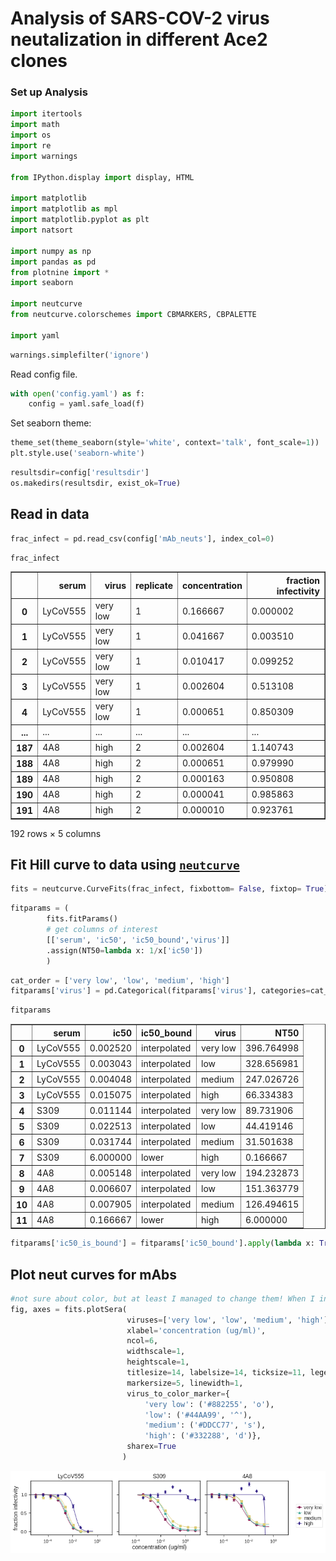 # Analysis of SARS-COV-2 virus neutalization in different Ace2 clones

### Set up Analysis


```python
import itertools
import math
import os
import re
import warnings

from IPython.display import display, HTML

import matplotlib
import matplotlib as mpl
import matplotlib.pyplot as plt
import natsort

import numpy as np
import pandas as pd
from plotnine import *
import seaborn

import neutcurve
from neutcurve.colorschemes import CBMARKERS, CBPALETTE

import yaml
```


```python
warnings.simplefilter('ignore')
```

Read config file.


```python
with open('config.yaml') as f:
    config = yaml.safe_load(f)
```

Set seaborn theme:


```python
theme_set(theme_seaborn(style='white', context='talk', font_scale=1))
plt.style.use('seaborn-white')
```


```python
resultsdir=config['resultsdir']
os.makedirs(resultsdir, exist_ok=True)
```

## Read in data


```python
frac_infect = pd.read_csv(config['mAb_neuts'], index_col=0)
```


```python
frac_infect
```




<div>
<style scoped>
    .dataframe tbody tr th:only-of-type {
        vertical-align: middle;
    }

    .dataframe tbody tr th {
        vertical-align: top;
    }

    .dataframe thead th {
        text-align: right;
    }
</style>
<table border="1" class="dataframe">
  <thead>
    <tr style="text-align: right;">
      <th></th>
      <th>serum</th>
      <th>virus</th>
      <th>replicate</th>
      <th>concentration</th>
      <th>fraction infectivity</th>
    </tr>
  </thead>
  <tbody>
    <tr>
      <th>0</th>
      <td>LyCoV555</td>
      <td>very low</td>
      <td>1</td>
      <td>0.166667</td>
      <td>0.000002</td>
    </tr>
    <tr>
      <th>1</th>
      <td>LyCoV555</td>
      <td>very low</td>
      <td>1</td>
      <td>0.041667</td>
      <td>0.003510</td>
    </tr>
    <tr>
      <th>2</th>
      <td>LyCoV555</td>
      <td>very low</td>
      <td>1</td>
      <td>0.010417</td>
      <td>0.099252</td>
    </tr>
    <tr>
      <th>3</th>
      <td>LyCoV555</td>
      <td>very low</td>
      <td>1</td>
      <td>0.002604</td>
      <td>0.513108</td>
    </tr>
    <tr>
      <th>4</th>
      <td>LyCoV555</td>
      <td>very low</td>
      <td>1</td>
      <td>0.000651</td>
      <td>0.850309</td>
    </tr>
    <tr>
      <th>...</th>
      <td>...</td>
      <td>...</td>
      <td>...</td>
      <td>...</td>
      <td>...</td>
    </tr>
    <tr>
      <th>187</th>
      <td>4A8</td>
      <td>high</td>
      <td>2</td>
      <td>0.002604</td>
      <td>1.140743</td>
    </tr>
    <tr>
      <th>188</th>
      <td>4A8</td>
      <td>high</td>
      <td>2</td>
      <td>0.000651</td>
      <td>0.979990</td>
    </tr>
    <tr>
      <th>189</th>
      <td>4A8</td>
      <td>high</td>
      <td>2</td>
      <td>0.000163</td>
      <td>0.950808</td>
    </tr>
    <tr>
      <th>190</th>
      <td>4A8</td>
      <td>high</td>
      <td>2</td>
      <td>0.000041</td>
      <td>0.985863</td>
    </tr>
    <tr>
      <th>191</th>
      <td>4A8</td>
      <td>high</td>
      <td>2</td>
      <td>0.000010</td>
      <td>0.923761</td>
    </tr>
  </tbody>
</table>
<p>192 rows × 5 columns</p>
</div>



## Fit Hill curve to data using [`neutcurve`](https://jbloomlab.github.io/neutcurve/)


```python
fits = neutcurve.CurveFits(frac_infect, fixbottom= False, fixtop= True)
```


```python
fitparams = (
        fits.fitParams()
        # get columns of interest
        [['serum', 'ic50', 'ic50_bound','virus']]
        .assign(NT50=lambda x: 1/x['ic50'])        
        )
```


```python
cat_order = ['very low', 'low', 'medium', 'high']
fitparams['virus'] = pd.Categorical(fitparams['virus'], categories=cat_order, ordered=True)
```


```python
fitparams
```




<div>
<style scoped>
    .dataframe tbody tr th:only-of-type {
        vertical-align: middle;
    }

    .dataframe tbody tr th {
        vertical-align: top;
    }

    .dataframe thead th {
        text-align: right;
    }
</style>
<table border="1" class="dataframe">
  <thead>
    <tr style="text-align: right;">
      <th></th>
      <th>serum</th>
      <th>ic50</th>
      <th>ic50_bound</th>
      <th>virus</th>
      <th>NT50</th>
    </tr>
  </thead>
  <tbody>
    <tr>
      <th>0</th>
      <td>LyCoV555</td>
      <td>0.002520</td>
      <td>interpolated</td>
      <td>very low</td>
      <td>396.764998</td>
    </tr>
    <tr>
      <th>1</th>
      <td>LyCoV555</td>
      <td>0.003043</td>
      <td>interpolated</td>
      <td>low</td>
      <td>328.656981</td>
    </tr>
    <tr>
      <th>2</th>
      <td>LyCoV555</td>
      <td>0.004048</td>
      <td>interpolated</td>
      <td>medium</td>
      <td>247.026726</td>
    </tr>
    <tr>
      <th>3</th>
      <td>LyCoV555</td>
      <td>0.015075</td>
      <td>interpolated</td>
      <td>high</td>
      <td>66.334383</td>
    </tr>
    <tr>
      <th>4</th>
      <td>S309</td>
      <td>0.011144</td>
      <td>interpolated</td>
      <td>very low</td>
      <td>89.731906</td>
    </tr>
    <tr>
      <th>5</th>
      <td>S309</td>
      <td>0.022513</td>
      <td>interpolated</td>
      <td>low</td>
      <td>44.419146</td>
    </tr>
    <tr>
      <th>6</th>
      <td>S309</td>
      <td>0.031744</td>
      <td>interpolated</td>
      <td>medium</td>
      <td>31.501638</td>
    </tr>
    <tr>
      <th>7</th>
      <td>S309</td>
      <td>6.000000</td>
      <td>lower</td>
      <td>high</td>
      <td>0.166667</td>
    </tr>
    <tr>
      <th>8</th>
      <td>4A8</td>
      <td>0.005148</td>
      <td>interpolated</td>
      <td>very low</td>
      <td>194.232873</td>
    </tr>
    <tr>
      <th>9</th>
      <td>4A8</td>
      <td>0.006607</td>
      <td>interpolated</td>
      <td>low</td>
      <td>151.363779</td>
    </tr>
    <tr>
      <th>10</th>
      <td>4A8</td>
      <td>0.007905</td>
      <td>interpolated</td>
      <td>medium</td>
      <td>126.494615</td>
    </tr>
    <tr>
      <th>11</th>
      <td>4A8</td>
      <td>0.166667</td>
      <td>lower</td>
      <td>high</td>
      <td>6.000000</td>
    </tr>
  </tbody>
</table>
</div>




```python
fitparams['ic50_is_bound'] = fitparams['ic50_bound'].apply(lambda x: True if x!='interpolated' else False)

```

## Plot neut curves for mAbs


```python
#not sure about color, but at least I managed to change them! When I indicate colors this way, does it pick from the cbpalatte?
fig, axes = fits.plotSera(
                          viruses=['very low', 'low', 'medium', 'high'],
                          xlabel='concentration (ug/ml)',
                          ncol=6,
                          widthscale=1,
                          heightscale=1,
                          titlesize=14, labelsize=14, ticksize=11, legendfontsize=12, yticklocs=[0,0.5,1],
                          markersize=5, linewidth=1,
                          virus_to_color_marker={
                              'very low': ('#882255', 'o'),
                              'low': ('#44AA99', '^'),
                              'medium': ('#DDCC77', 's'),
                              'high': ('#332288', 'd')},
                          sharex=True
                         )
```


    
![png](virus_neutralization_mAbs_files/virus_neutralization_mAbs_19_0.png)
    



```python

```
